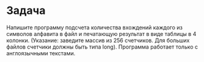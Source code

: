 # Задача

Напишите программу подсчета количества вхождений каждого из символов
алфавита в файл и печатающую результат в виде таблицы в 4 колонки.
(Указание: заведите массив из 256 счетчиков. Для больших файлов
счетчики должны быть типа long). Программа работает только с
англоязычными текстами.

